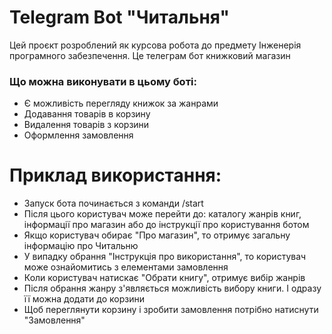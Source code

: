 # Telegram Bot "Читальня"

Цей проєкт розроблений як курсова робота до предмету Інженерія програмного забезпечення. Це телеграм бот книжковий магазин


### Що можна виконувати в цьому боті:
- Є можливість перегляду книжок за жанрами
- Додавання товарів в корзину
- Видалення товарів з корзини
- Оформлення замовлення


# Приклад використання:
- Запуск бота починається з команди /start
- Після цього користувач може перейти до: каталогу жанрів книг, інформації про магазин або до інструкції про користування ботом
- Якщо користувач обирає "Про магазин", то отримує загальну інформацію про Читальню
- У випадку обрання "Інструкція про використання", то користувач може ознайомитись з елементами замовлення
- Коли користувач натискає "Обрати книгу", отримує вибір жанрів
- Після обрання жанру з'являється можливість вибору книги. І одразу її можна додати до корзини
- Щоб переглянути корзину і зробити замовлення потрібно натиснути "Замовлення"

